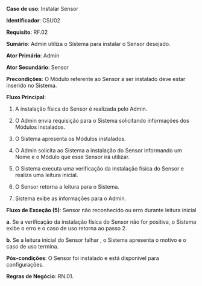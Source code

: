 **Caso de uso**: Instalar Sensor

**Identificador**: CSU02

**Requisito**: RF.02

**Sumário**: Admin utiliza o Sistema para instalar o Sensor desejado.

**Ator Primário**: Admin

**Ator Secundário**: Sensor

**Precondições**: O Módulo referente ao Sensor a ser instalado deve estar inserido no Sistema.

**Fluxo Principal**:

1. A instalação física do Sensor é realizada pelo Admin.

2. O Admin envia requisição para o Sistema solicitando informações dos Módulos instalados.

3. O Sistema apresenta os Módulos instalados.

4. O Admin solicita ao Sistema a instalação do Sensor informando um Nome e o Módulo que esse Sensor irá utilizar.

5. O Sistema executa uma verificação da instalação física do Sensor e realiza uma leitura inicial.

6. O Sensor retorna a leitura para o Sistema.

7. Sistema exibe as informações para o Admin.

**Fluxo de Exceção (5)**: Sensor não reconhecido ou erro durante leitura inicial

**a**. Se a verificação da instalação física do Sensor não for positiva, o Sistema exibe o erro e o caso de uso retorna ao passo 2.

**b**. Se a leitura inicial do Sensor falhar , o Sistema apresenta o motivo e o caso de uso termina.

**Pós-condições**: O Sensor foi instalado e está disponível para configurações.

**Regras de Negócio**: RN.01. 
